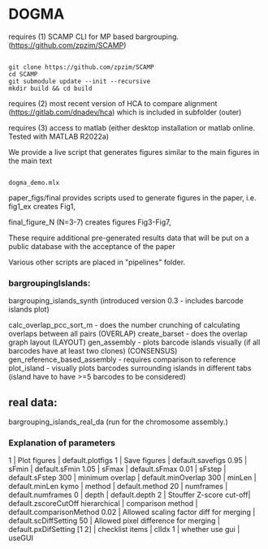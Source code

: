 # DOGMA

requires (1) SCAMP CLI for MP based bargrouping. (https://github.com/zpzim/SCAMP)

```

git clone https://github.com/zpzim/SCAMP
cd SCAMP
git submodule update --init --recursive
mkdir build && cd build

```


requires (2) most recent version of HCA to compare alignment (https://gitlab.com/dnadev/hca) which is included in subfolder (outer)

requires (3) access to matlab (either desktop installation or matlab online. Tested with MATLAB R2022a)

We provide a live script that generates figures similar to the main figures in the main text
```

dogma_demo.mlx

```

paper_figs/final provides scripts used to generate figures in the paper, i.e.
fig1_ex creates Fig1,

final_figure_N (N=3-7) creates figures Fig3-Fig7,

These require additional pre-generated results data that will be put on a public database with the acceptance of the paper

Various other scripts are placed in "pipelines" folder.

### bargroupingIslands:
bargrouping_islands_synth (introduced version 0.3 - includes barcode islands plot)

calc_overlap_pcc_sort_m - does the number crunching of calculating overlaps between all pairs (OVERLAP)
create_barset - does the overlap graph layout (LAYOUT)
gen_assembly - plots barcode islands visually (if all barcodes have at least two clones) (CONSENSUS)
gen_reference_based_assembly - requires comparison to reference
plot_island - visually plots barcodes surrounding islands in different tabs (island have to have >=5 barcodes to be considered)

## real data:
bargrouping_islands_real_da (run for the chromosome assembly.)

### Explanation of parameters
1 | Plot figures | default.plotfigs
1 | Save figures | default.savefigs
0.95 | sFmin | default.sFmin
1.05 | sFmax | default.sFmax
0.01 | sFstep | default.sFstep
300 | minimum overlap | default.minOverlap
300 | minLen |  default.minLen
kymo | method |     default.method
20 | numframes |    default.numframes
0 | depth |    default.depth 
2 | Stouffer Z-score  cut-off| default.zscoreCutOff
hierarchical | comparison method | default.comparisonMethod
0.02 | Allowed scaling factor diff for merging | default.scDiffSetting
50 |    Allowed pixel difference for merging | default.pxDifSetting
[1 2]  | checklist items | clIdx
1 | whether use gui | useGUI
